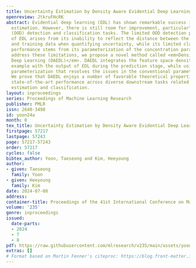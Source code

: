 ```yaml
---
title: Uncertainty Estimation by Density Aware Evidential Deep Learning
openreview: JtkruFHcRK
abstract: Evidential deep learning (EDL) has shown remarkable success in uncertainty
  estimation. However, there is still room for improvement, particularly in out-of-distribution
  (OOD) detection and classification tasks. The limited OOD detection performance
  of EDL arises from its inability to reflect the distance between the testing example
  and training data when quantifying uncertainty, while its limited classification
  performance stems from its parameterization of the concentration parameters. To
  address these limitations, we propose a novel method called <em>Density Aware Evidential
  Deep Learning (DAEDL)</em>. DAEDL integrates the feature space density of the testing
  example with the output of EDL during the prediction stage, while using a novel
  parameterization that resolves the issues in the conventional parameterization.
  We prove that DAEDL enjoys a number of favorable theoretical properties. DAEDL demonstrates
  state-of-the-art performance across diverse downstream tasks related to uncertainty
  estimation and classification.
layout: inproceedings
series: Proceedings of Machine Learning Research
publisher: PMLR
issn: 2640-3498
id: yoon24a
month: 0
tex_title: Uncertainty Estimation by Density Aware Evidential Deep Learning
firstpage: 57217
lastpage: 57243
page: 57217-57243
order: 57217
cycles: false
bibtex_author: Yoon, Taeseong and Kim, Heeyoung
author:
- given: Taeseong
  family: Yoon
- given: Heeyoung
  family: Kim
date: 2024-07-08
address:
container-title: Proceedings of the 41st International Conference on Machine Learning
volume: '235'
genre: inproceedings
issued:
  date-parts:
  - 2024
  - 7
  - 8
pdf: https://raw.githubusercontent.com/mlresearch/v235/main/assets/yoon24a/yoon24a.pdf
extras: []
# Format based on Martin Fenner's citeproc: https://blog.front-matter.io/posts/citeproc-yaml-for-bibliographies/
---
```

